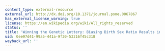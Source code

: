 ```yaml
---
content_type: external-resource
external_url: http://dx.doi.org/10.1371/journal.pone.0067867
has_external_license_warning: true
license: https://en.wikipedia.org/wiki/All_rights_reserved
status: ''
title: 'Winning the Genetic Lottery: Biasing Birth Sex Ratio Results in More Grandchildren'
uid: 0ee97d41-99a5-441a-9f30-53216f45c318
wayback_url: ''
---
```

